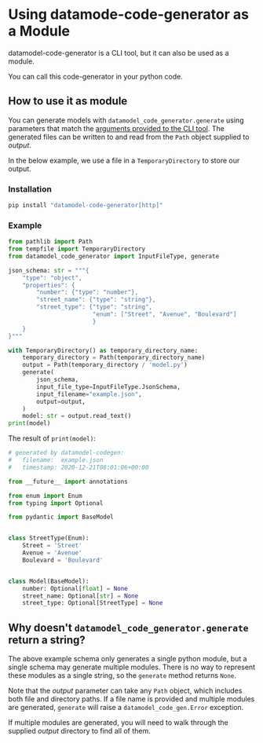# Using datamode-code-generator as a Module

datamodel-code-generator is a CLI tool, but it can also be used as a module.

You can call this code-generator in your python code.

## How to use it as module

You can generate models with `datamodel_code_generator.generate` using parameters that match the [arguments provided to the CLI tool](./index.md#all-command-options). The generated files can be written to and read from the `Path` object supplied to *output*.

In the below example, we use a file in a `TemporaryDirectory` to store our output.

### Installation
```sh
pip install "datamodel-code-generator[http]"
```

### Example
```python
from pathlib import Path
from tempfile import TemporaryDirectory
from datamodel_code_generator import InputFileType, generate

json_schema: str = """{
    "type": "object",
    "properties": {
        "number": {"type": "number"},
        "street_name": {"type": "string"},
        "street_type": {"type": "string",
                        "enum": ["Street", "Avenue", "Boulevard"]
                        }
    }
}"""

with TemporaryDirectory() as temporary_directory_name:
    temporary_directory = Path(temporary_directory_name)
    output = Path(temporary_directory / 'model.py')
    generate(
        json_schema,
        input_file_type=InputFileType.JsonSchema,
        input_filename="example.json",
        output=output,
    )
    model: str = output.read_text()
print(model)
```

The result of `print(model)`:
```python
# generated by datamodel-codegen:
#   filename:  example.json
#   timestamp: 2020-12-21T08:01:06+00:00

from __future__ import annotations

from enum import Enum
from typing import Optional

from pydantic import BaseModel


class StreetType(Enum):
    Street = 'Street'
    Avenue = 'Avenue'
    Boulevard = 'Boulevard'


class Model(BaseModel):
    number: Optional[float] = None
    street_name: Optional[str] = None
    street_type: Optional[StreetType] = None
```

## Why doesn't `datamodel_code_generator.generate` return a string? 

The above example schema only generates a single python module, but a single schema may generate multiple modules. There is no way to represent these modules as a single string, so the `generate` method returns `None`.

Note that the *output* parameter can take any `Path` object, which includes both file and directory paths. If a file name is provided and multiple modules are generated, `generate` will raise a `datamodel_code_gen.Error` exception.

If multiple modules are generated, you will need to walk through the supplied *output* directory to find all of them.
